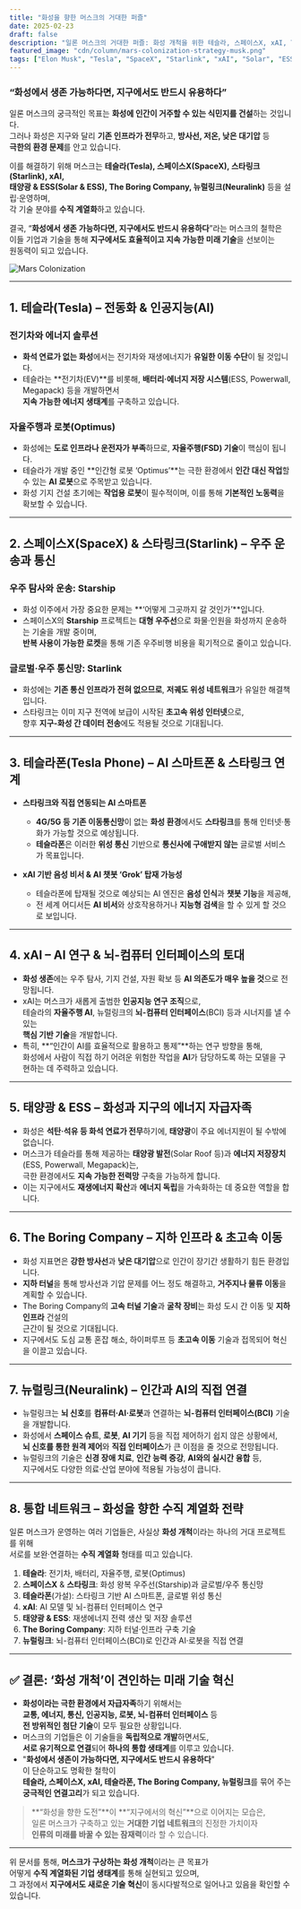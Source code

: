 ```yaml
---
title: "화성을 향한 머스크의 거대한 퍼즐"
date: 2025-02-23
draft: false
description: "일론 머스크의 거대한 퍼즐: 화성 개척을 위한 테슬라, 스페이스X, xAI, The Boring Company, Neuralink Corporation의 연결고리"
featured_image: "cdn/column/mars-colonization-strategy-musk.png"
tags: ["Elon Musk", "Tesla", "SpaceX", "Starlink", "xAI", "Solar", "ESS", "The Boring Company", "Neuralink Corporation", "Mars", "Phone"]
---
```


### “화성에서 생존 가능하다면, 지구에서도 반드시 유용하다”

일론 머스크의 궁극적인 목표는 **화성에 인간이 거주할 수 있는 식민지를 건설**하는 것입니다.  
그러나 화성은 지구와 달리 **기존 인프라가 전무**하고, **방사선, 저온, 낮은 대기압** 등  
**극한의 환경 문제**를 안고 있습니다.  

이를 해결하기 위해 머스크는 **테슬라(Tesla), 스페이스X(SpaceX), 스타링크(Starlink), xAI,  
태양광 & ESS(Solar & ESS), The Boring Company, 뉴럴링크(Neuralink)** 등을 설립·운영하며,  
각 기술 분야를 **수직 계열화**하고 있습니다.

결국, “**화성에서 생존 가능하다면, 지구에서도 반드시 유용하다**”라는 머스크의 철학은  
이들 기업과 기술을 통해 **지구에서도 효율적이고 지속 가능한 미래 기술**을 선보이는  
원동력이 되고 있습니다.

![Mars Colonization](https://blog.plura.io/cdn/column/mars-colonization-strategy-musk.png)

---

## 1. **테슬라(Tesla) – 전동화 & 인공지능(AI)**
### 전기차와 에너지 솔루션
- **화석 연료가 없는 화성**에서는 전기차와 재생에너지가 **유일한 이동 수단**이 될 것입니다.  
- 테슬라는 **전기차(EV)**를 비롯해, **배터리·에너지 저장 시스템**(ESS, Powerwall, Megapack) 등을 개발하면서  
  **지속 가능한 에너지 생태계**를 구축하고 있습니다.

### 자율주행과 로봇(Optimus)
- 화성에는 **도로 인프라나 운전자가 부족**하므로, **자율주행(FSD) 기술**이 핵심이 됩니다.  
- 테슬라가 개발 중인 **인간형 로봇 ‘Optimus’**는 극한 환경에서 **인간 대신 작업**할 수 있는 **AI 로봇**으로 주목받고 있습니다.  
- 화성 기지 건설 초기에는 **작업용 로봇**이 필수적이며, 이를 통해 **기본적인 노동력**을 확보할 수 있습니다.

---

## 2. **스페이스X(SpaceX) & 스타링크(Starlink) – 우주 운송과 통신**
### 우주 탐사와 운송: Starship
- 화성 이주에서 가장 중요한 문제는 **‘어떻게 그곳까지 갈 것인가’**입니다.  
- 스페이스X의 **Starship** 프로젝트는 **대형 우주선**으로 화물·인원을 화성까지 운송하는 기술을 개발 중이며,  
  **반복 사용이 가능한 로켓**을 통해 기존 우주비행 비용을 획기적으로 줄이고 있습니다.

### 글로벌·우주 통신망: Starlink
- 화성에는 **기존 통신 인프라가 전혀 없으므로**, **저궤도 위성 네트워크**가 유일한 해결책입니다.  
- 스타링크는 이미 지구 전역에 보급이 시작된 **초고속 위성 인터넷**으로,  
  향후 **지구-화성 간 데이터 전송**에도 적용될 것으로 기대됩니다.

---

## 3. **테슬라폰(Tesla Phone) – AI 스마트폰 & 스타링크 연계**
- **스타링크와 직접 연동되는 AI 스마트폰**  
  - **4G/5G 등 기존 이동통신망**이 없는 **화성 환경**에서도 **스타링크**를 통해 인터넷·통화가 가능할 것으로 예상됩니다.  
  - **테슬라폰**은 이러한 **위성 통신** 기반으로 **통신사에 구애받지 않는** 글로벌 서비스가 목표입니다.

- **xAI 기반 음성 비서 & AI 챗봇 ‘Grok’ 탑재 가능성**  
  - 테슬라폰에 탑재될 것으로 예상되는 AI 엔진은 **음성 인식**과 **챗봇 기능**을 제공해,  
  - 전 세계 어디서든 **AI 비서**와 상호작용하거나 **지능형 검색**을 할 수 있게 할 것으로 보입니다.

---

## 4. **xAI – AI 연구 & 뇌-컴퓨터 인터페이스의 토대**
- **화성 생존**에는 우주 탐사, 기지 건설, 자원 확보 등 **AI 의존도가 매우 높을 것**으로 전망됩니다.  
- xAI는 머스크가 새롭게 출범한 **인공지능 연구 조직**으로,  
  테슬라의 **자율주행 AI**, 뉴럴링크의 **뇌-컴퓨터 인터페이스**(BCI) 등과 시너지를 낼 수 있는  
  **핵심 기반 기술**을 개발합니다.  
- 특히, **“인간이 AI를 효율적으로 활용하고 통제”**하는 연구 방향을 통해,  
  화성에서 사람이 직접 하기 어려운 위험한 작업을 **AI**가 담당하도록 하는 모델을 구현하는 데 주력하고 있습니다.

---

## 5. **태양광 & ESS – 화성과 지구의 에너지 자급자족**
- 화성은 **석탄·석유 등 화석 연료가 전무**하기에, **태양광**이 주요 에너지원이 될 수밖에 없습니다.  
- 머스크가 테슬라를 통해 제공하는 **태양광 발전**(Solar Roof 등)과 **에너지 저장장치**(ESS, Powerwall, Megapack)는,  
  극한 환경에서도 **지속 가능한 전력망** 구축을 가능하게 합니다.  
- 이는 지구에서도 **재생에너지 확산**과 **에너지 독립**을 가속화하는 데 중요한 역할을 합니다.

---

## 6. **The Boring Company – 지하 인프라 & 초고속 이동**
- 화성 지표면은 **강한 방사선**과 **낮은 대기압**으로 인간이 장기간 생활하기 힘든 환경입니다.  
- **지하 터널**을 통해 방사선과 기압 문제를 어느 정도 해결하고, **거주지나 물류 이동**을 계획할 수 있습니다.  
- The Boring Company의 **고속 터널 기술**과 **굴착 장비**는 화성 도시 간 이동 및 **지하 인프라** 건설의  
  근간이 될 것으로 기대됩니다.  
- 지구에서도 도심 교통 혼잡 해소, 하이퍼루프 등 **초고속 이동** 기술과 접목되어 혁신을 이끌고 있습니다.

---

## 7. **뉴럴링크(Neuralink) – 인간과 AI의 직접 연결**
- 뉴럴링크는 **뇌 신호**를 **컴퓨터·AI·로봇**과 연결하는 **뇌-컴퓨터 인터페이스(BCI)** 기술을 개발합니다.  
- 화성에서 **스페이스 슈트**, **로봇**, **AI 기기** 등을 직접 제어하기 쉽지 않은 상황에서,  
  **뇌 신호를 통한 원격 제어**와 **직접 인터페이스**가 큰 이점을 줄 것으로 전망됩니다.  
- 뉴럴링크의 기술은 **신경 장애 치료**, **인간 능력 증강**, **AI와의 실시간 융합** 등,  
  지구에서도 다양한 의료·산업 분야에 적용될 가능성이 큽니다.

---

## 8. **통합 네트워크 – 화성을 향한 수직 계열화 전략**
일론 머스크가 운영하는 여러 기업들은, 사실상 **화성 개척**이라는 하나의 거대 프로젝트를 위해  
서로를 보완·연결하는 **수직 계열화** 형태를 띠고 있습니다.

1. **테슬라**: 전기차, 배터리, 자율주행, 로봇(Optimus)  
2. **스페이스X** & **스타링크**: 화성 왕복 우주선(Starship)과 글로벌/우주 통신망  
3. **테슬라폰**(가설): 스타링크 기반 AI 스마트폰, 글로벌 위성 통신  
4. **xAI**: AI 모델 및 뇌-컴퓨터 인터페이스 연구  
5. **태양광 & ESS**: 재생에너지 전력 생산 및 저장 솔루션  
6. **The Boring Company**: 지하 터널·인프라 구축 기술  
7. **뉴럴링크**: 뇌-컴퓨터 인터페이스(BCI)로 인간과 AI·로봇을 직접 연결  

---

## **✅ 결론: ‘화성 개척’이 견인하는 미래 기술 혁신**
- **화성이라는 극한 환경에서 자급자족**하기 위해서는  
  **교통, 에너지, 통신, 인공지능, 로봇, 뇌-컴퓨터 인터페이스** 등  
  **전 방위적인 첨단 기술**이 모두 필요한 상황입니다.  
- 머스크의 기업들은 이 기술들을 **독립적으로 개발**하면서도,  
  **서로 유기적으로 연결**되어 **하나의 통합 생태계**를 이루고 있습니다.  
- "**화성에서 생존이 가능하다면, 지구에서도 반드시 유용하다**"  
  이 단순하고도 명확한 철학이  
  **테슬라, 스페이스X, xAI, 테슬라폰, The Boring Company, 뉴럴링크**를 묶어 주는  
  **궁극적인 연결고리**가 되고 있습니다.

> **“화성을 향한 도전”**이 **“지구에서의 혁신”**으로 이어지는 모습은,  
> 일론 머스크가 구축하고 있는 **거대한 기업 네트워크**의 진정한 가치이자  
> **인류의 미래를 바꿀 수 있는 잠재력**이라 할 수 있습니다.

---  

위 문서를 통해, **머스크가 구상하는 화성 개척**이라는 큰 목표가  
어떻게 **수직 계열화된 기업 생태계**를 통해 실현되고 있으며,  
그 과정에서 **지구에서도 새로운 기술 혁신**이 동시다발적으로 일어나고 있음을 확인할 수 있습니다.
